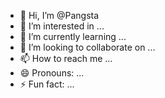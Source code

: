 - 👋 Hi, I’m @Pangsta
- 👀 I’m interested in ...
- 🌱 I’m currently learning ...
- 💞️ I’m looking to collaborate on ...
- 📫 How to reach me ...
- 😄 Pronouns: ...
- ⚡ Fun fact: ...

<!---
Pangsta/Pangsta is a ✨ special ✨ repository because its `README.md` (this file) appears on your GitHub profile.
You can click the Preview link to take a look at your changes.
--->
